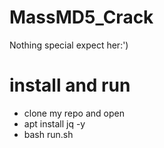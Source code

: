 # MassMD5_Crack
Nothing special expect her:')
# install and run
+ clone my repo and open
+ apt install jq -y
+ bash run.sh
